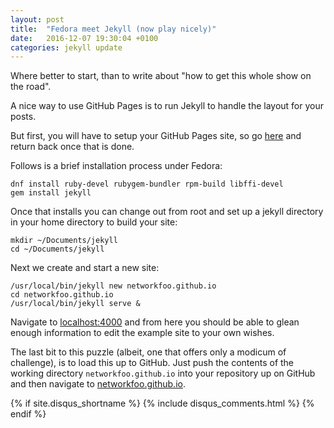 ```yaml
---
layout: post
title:  "Fedora meet Jekyll (now play nicely)"
date:   2016-12-07 19:30:04 +0100
categories: jekyll update
---
```

Where better to start, than to write about "how to get this whole show on the road".

A nice way to use GitHub Pages is to run Jekyll to handle the layout for your posts. 

But first, you will have to setup your GitHub Pages site, so go [here](https://pages.github.com) and return back once that is done.

Follows is a brief installation process under Fedora:

    dnf install ruby-devel rubygem-bundler rpm-build libffi-devel
    gem install jekyll

Once that installs you can change out from root and set up a jekyll directory in your home directory to build your site:

    mkdir ~/Documents/jekyll
    cd ~/Documents/jekyll

Next we create and start a new site:

    /usr/local/bin/jekyll new networkfoo.github.io
    cd networkfoo.github.io
    /usr/local/bin/jekyll serve &

Navigate to [localhost:4000](http://localhost:4000)  and from here you should be able to glean enough information to edit the example site to your own wishes.

The last bit to this puzzle (albeit, one that offers only a modicum of challenge), is to load this up to GitHub. Just push the contents of the working directory `networkfoo.github.io` into your repository up on GitHub and then navigate to [networkfoo.github.io](http://networkfoo.github.io).

{% if site.disqus_shortname %}
  {% include disqus_comments.html %}
{% endif %}
